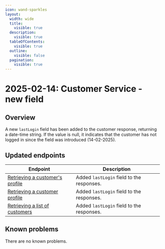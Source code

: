 ```yaml
---
icon: wand-sparkles
layout:
  width: wide
  title:
    visible: true
  description:
    visible: true
  tableOfContents:
    visible: true
  outline:
    visible: false
  pagination:
    visible: true
---
```


# 2025-02-14: Customer Service - new field

## Overview

A new `lastLogin` field has been added to the customer response, returning a date-time string. If the value is null, it indicates that the customer has not logged in since the field was introduced (14-02-2025).

## Updated endpoints

| Endpoint | Description |
|----------|-------------|
| [Retrieving a customer's profile](https://developer.emporix.io/api-references/api-guides/companies-and-customers/customer-management/account-and-profile) | Added `lastLogin` field to the responses. |
| [Retrieving a customer profile](https://developer.emporix.io/api-references/api-guides/companies-and-customers/customer-service/api-reference/account-and-profile#get-customer-tenant-customers-customernumber) | Added `lastLogin` field to the responses. |
| [Retrieving a list of customers](https://developer.emporix.io/api-references/api-guides/companies-and-customers/customer-service/api-reference/account-and-profile#get-customer-tenant-customers) | Added `lastLogin` field to the responses. |

## Known problems

There are no known problems.